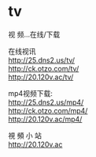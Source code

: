 # tv
视 频...在线/下载
<p>在线视讯<br />
  <a href="http://25.dns2.us/tv/" target="_blank">http://25.dns2.us/tv/</a><br />
  <a href="http://ck.otzo.com/tv/" target="_blank">http://ck.otzo.com/tv/</a><br />
  <a href="http://20.120v.ac/tv/" target="_blank">http://20.120v.ac/tv/</a></p>
<p>mp4视频下载:<br />
  <a href="http://25.dns2.us/mp4/" target="_blank">http://25.dns2.us/mp4/</a><br />
  <a href="http://ck.otzo.com/mp4/" target="_blank">http://ck.otzo.com/mp4/</a><br />
  <a href="http://20.120v.ac/mp4/" target="_blank">http://20.120v.ac/mp4/</a></p>
<p>視 頻 小 站<br />
  <a href="http://20.120v.ac" target="_blank">http://20.120v.ac</a></p>
